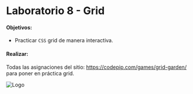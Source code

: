 
# Laboratorio 8 - Grid

#### Objetivos:

- Practicar `CSS` grid de manera interactiva.

#### Realizar:

Todas las asignaciones del sitio: https://codepip.com/games/grid-garden/ para poner en práctica grid.

![Logo](https://codepip.com/wp-content/plugins/codepip/images/screenshots/grid-garden.png)

